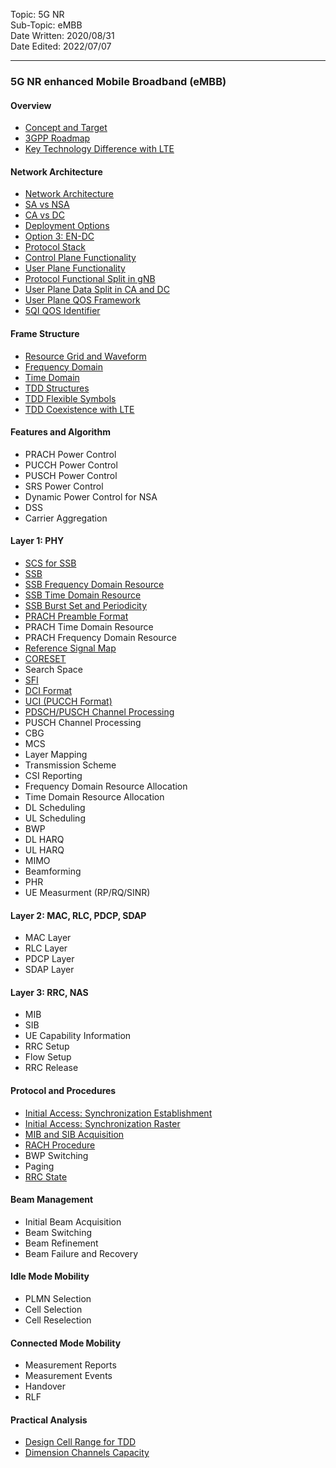 Topic: 5G NR<br>
Sub-Topic: eMBB<br>
Date Written: 2020/08/31<br>
Date Edited: 2022/07/07<br>

---

### 5G NR enhanced Mobile Broadband (eMBB)

#### Overview 

- [Concept and Target](/nr_embb/nr_embb_overview.md?id=Concept-and-Target)<br>
- [3GPP Roadmap](/nr_embb/nr_embb_overview.md?id=3GPP-Roadmap)<br>
- [Key Technology Difference with LTE](/nr_embb/nr_embb_overview.md?id=Key-Technology-Difference-with-LTE)<br>

#### Network Architecture

- [Network Architecture](/nr_embb/nr_embb_nwarchitecture.md?id=Network-Architecture)<br>
- [SA vs NSA](/nr_embb/nr_embb_nwarchitecture.md?id=SA-vs-NSA)<br>
- [CA vs DC](/nr_embb/nr_embb_nwarchitecture.md?id=CA-vs-DC)<br>
- [Deployment Options](/nr_embb/nr_embb_nwarchitecture.md?id=Deployment-Options)<br>
- [Option 3: EN-DC](/nr_embb/nr_embb_nwarchitecture.md?id=Option-3-EN-DC)<br>
- [Protocol Stack](/nr_embb/nr_embb_nwarchitecture.md?id=Protocol-Stack)<br>
- [Control Plane Functionality](/nr_embb/nr_embb_nwarchitecture.md?id=Control-Plane-Functionality)<br>
- [User Plane Functionality](/nr_embb/nr_embb_nwarchitecture.md?id=Control-Plane-Functionality)<br>
- [Protocol Functional Split in gNB](/nr_embb/nr_embb_nwarchitecture.md?id=Protocol-Functional-Split-in-gNB)<br>
- [User Plane Data Split in CA and DC](/nr_embb/nr_embb_nwarchitecture.md?id=User-Plane-Data-Split-in-CA-and-DC)<br>
- [User Plane QOS Framework](/nr_embb/nr_embb_nwarchitecture.md?id=User-Plane-QOS-Framework)<br>
- [5QI QOS Identifier](/nr_embb/nr_embb_nwarchitecture.md?id=_5QI-QOS-Identifier)<br>

#### Frame Structure

- [Resource Grid and Waveform](/nr_embb/nr_embb_framestructure.md?id=Resource-Grid-and-Waveform)<br>
- [Frequency Domain](/nr_embb/nr_embb_framestructure.md?id=Frequency-Domain)<br>
- [Time Domain](/nr_embb/nr_embb_framestructure.md?id=Time-Domain)<br>
- [TDD Structures](/nr_embb/nr_embb_framestructure.md?id=TDD-Structures)<br>
- [TDD Flexible Symbols](/nr_embb/nr_embb_framestructure.md?id=TDD-Flexible-Symbols)<br>
- [TDD Coexistence with LTE](/nr_embb/nr_embb_framestructure.md?id=TDD-Coexistence-with-LTE)<br>

#### Features and Algorithm 

- PRACH Power Control
- PUCCH Power Control
- PUSCH Power Control
- SRS Power Control
- Dynamic Power Control for NSA
- DSS
- Carrier Aggregation

#### Layer 1: PHY

- [SCS for SSB](/nr_embb/nr_embb_layer1.md?id=SCS-for-SSB)<br>
- [SSB](/nr_embb/nr_embb_layer1.md?id=SSB)<br>
- [SSB Frequency Domain Resource](/nr_embb/nr_embb_layer1.md?id=SSB-Frequency-Domain-Resource)<br>
- [SSB Time Domain Resource](/nr_embb/nr_embb_layer1.md?id=SSB-Time-Domain-Resource)<br>
- [SSB Burst Set and Periodicity](/nr_embb/nr_embb_layer1.md?id=SSB-Burst-Set-and-Periodicity)<br>
- [PRACH Preamble Format](/nr_embb/nr_embb_layer1.md?id=PRACH-Preamble-Format)<br>
- PRACH Time Domain Resource
- PRACH Frequency Domain Resource
- [Reference Signal Map](/nr_embb/nr_embb_layer1.md?id=Reference-Signal-Map)<br>
- [CORESET](/nr_embb/nr_embb_layer1.md?id=CORESET)<br>
- Search Space
- [SFI](/nr_embb/nr_embb_layer1.md?id=SFI)<br>
- [DCI Format](/nr_embb/nr_embb_layer1.md?id=DCI-Format)<br>
- [UCI (PUCCH Format)](/nr_embb/nr_embb_layer1.md?id=UCI-PUCCH-Format)<br>
- [PDSCH/PUSCH Channel Processing](/nr_embb/nr_embb_layer1.md?id=PDSCHPUSCH-Channel-Processing)<br>
- PUSCH Channel Processing
- CBG
- MCS
- Layer Mapping
- Transmission Scheme
- CSI Reporting
- Frequency Domain Resource Allocation
- Time Domain Resource Allocation
- DL Scheduling
- UL Scheduling
- BWP
- DL HARQ
- UL HARQ
- MIMO
- Beamforming
- PHR
- UE Measurment (RP/RQ/SINR)

#### Layer 2: MAC, RLC, PDCP, SDAP

- MAC Layer
- RLC Layer
- PDCP Layer
- SDAP Layer

#### Layer 3: RRC, NAS 

- MIB
- SIB
- UE Capability Information
- RRC Setup
- Flow Setup
- RRC Release

#### Protocol and Procedures 

- [Initial Access: Synchronization Establishment](/nr_embb/nr_embb_procedure?id=initial-access-synchronization-establishment)<br>
- [Initial Access: Synchronization Raster](/nr_embb/nr_embb_procedure?id=initial-access-synchronization-raster)<br>
- [MIB and SIB Acquisition](/nr_embb/nr_embb_procedure?id=MIB-and-SIB-Acquisition)<br>
- [RACH Procedure](/nr_embb/nr_embb_procedure?id=RACH-Procedure)<br>
- BWP Switching
- Paging
- [RRC State](/nr_embb/nr_embb_procedure.md?id=RRC-State)<br>

#### Beam Management

- Initial Beam Acquisition
- Beam Switching
- Beam Refinement
- Beam Failure and Recovery

#### Idle Mode Mobility 

- PLMN Selection
- Cell Selection
- Cell Reselection

#### Connected Mode Mobility 

- Measurement Reports
- Measurement Events
- Handover
- RLF

#### Practical Analysis

- [Design Cell Range for TDD](/nr_embb/nr_embb_practical.md?id=Design-Cell-Range-for-TDD)<br>
- [Dimension Channels Capacity](/nr_embb/nr_embb_practical.md?id=Dimension-Channels-Capacity)<br>